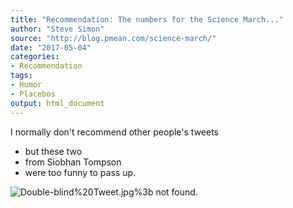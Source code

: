```yaml
---
title: "Recommendation: The numbers for the Science March..."
author: "Steve Simon"
source: "http://blog.pmean.com/science-march/"
date: "2017-05-04"
categories:
- Recommendation
tags:
- Humor
- Placebos
output: html_document
---
```


I normally don't recommend other people's tweets
- but these two
- from
Siobhan Tompson
- were too funny to pass up.

<!---More--->

![Double-blind%20Tweet.jpg%3b not found.](http://www.pmean.com/images/images/17/science-march01.png)


